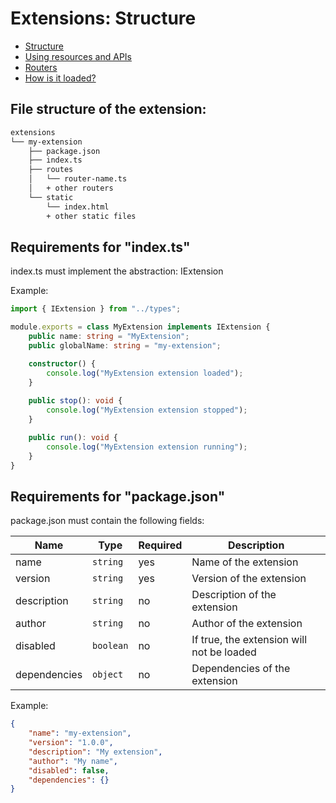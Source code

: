 # Extensions: Structure

* [Structure](structure.md)
* [Using resources and APIs](using-resources-and-apis.md)
* [Routers](routers.md)
* [How is it loaded?](README.md#how-is-it-loaded)

## File structure of the extension:

```bash
extensions
└── my-extension
    ├── package.json
    ├── index.ts
    ├── routes
    │   └── router-name.ts
    │   + other routers
    └── static
        └── index.html
        + other static files
```

## Requirements for "index.ts"

index.ts must implement the abstraction: IExtension

Example:

```ts
import { IExtension } from "../types";

module.exports = class MyExtension implements IExtension {
    public name: string = "MyExtension";
    public globalName: string = "my-extension";

    constructor() {
        console.log("MyExtension extension loaded");
    }
    
    public stop(): void {
        console.log("MyExtension extension stopped");
    }

    public run(): void {
        console.log("MyExtension extension running");
    }
}
```

## Requirements for "package.json"

package.json must contain the following fields:

Name | Type | Required | Description
--- | --- | --- | ---
name | `string` | yes | Name of the extension
version | `string` | yes | Version of the extension
description | `string` | no | Description of the extension 
author | `string` | no | Author of the extension
disabled | `boolean` | no | If true, the extension will not be loaded
dependencies | `object` | no | Dependencies of the extension

Example:

```json
{
    "name": "my-extension",
    "version": "1.0.0",
    "description": "My extension",
    "author": "My name",
    "disabled": false,
    "dependencies": {}
}
```